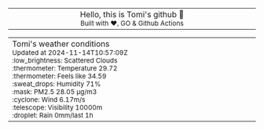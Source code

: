 
<div align="center">
<table>
<tbody>
<td align="center">
<img width="2000" height="0"><br>
Hello, this is Tomi's github 👋<br>
<sup>Built with ❤️, GO & Github Actions</sup><br>
<img width="2000" height="0">
</td>
</tbody>
</table>
</div>
<table>
<tbody>
<td align="left">
<img width="2000" height="0"><br>
Tomi's weather conditions<br>
<sup>Updated at 2024-11-14T10:57:09Z</sup><br>
<sup>:low_brightness: Scattered Clouds</sup><br>
<sup>:thermometer: Temperature 29.72 </sup><br>
<sup>:thermometer: Feels like 34.59</sup><br>
<sup>:sweat_drops: Humidity 71%</sup><br>
<sup>:mask: PM2.5 28.05 μg/m3</sup><br>
<sup>:cyclone: Wind 6.17m/s </sup><br>
<sup>:telescope: Visibility 10000m </sup><br>
<sup>:droplet: Rain 0mm/last 1h </sup><br>
<img width="2000" height="0">
</td>
<td align="left">
<img width="2000" height="0"><br>
<br>
<img width="2000" height="0">
</td>
</tbody>
</table>
</div>
    